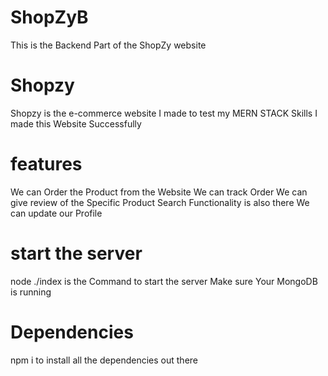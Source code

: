 # ShopZyB
This is the Backend Part of the ShopZy website 

# Shopzy 
Shopzy is the e-commerce website I made to test my MERN STACK Skills I made this Website Successfully 

# features 
We can Order the Product from the Website We can track Order We can give review of the Specific Product Search Functionality is also there We can update our Profile 

# start the server 
node ./index is the Command to start the server Make sure Your MongoDB is running  

# Dependencies 
npm i to install all the dependencies out there 
